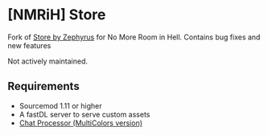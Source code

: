 # [NMRiH] Store

Fork of [Store by Zephyrus](https://forums.alliedmods.net/showthread.php?t=276677) for No More Room in Hell. Contains bug fixes and new features

Not actively maintained.

## Requirements
- Sourcemod 1.11 or higher
- A fastDL server to serve custom assets
- [Chat Processor (MultiColors version)](https://github.com/dysphie/chat-processor-multicolors/releases)

